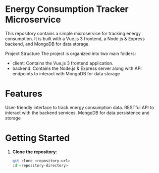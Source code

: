 # Energy Consumption Tracker Microservice
This repository contains a simple microservice for tracking energy consumption. It is built with a Vue.js 3 frontend, a Node.js & Express backend, and MongoDB for data storage.

Project Structure
The project is organized into two main folders:

- client: Contains the Vue.js 3 frontend application.
- backend: Contains the Node.js & Express server along with API endpoints to interact with MongoDB for data storage

# Features
User-friendly interface to track energy consumption data.
RESTful API to interact with the backend services.
MongoDB for data persistence and storage

# Getting Started
1. **Clone the repository**:
   ```bash
   git clone <repository-url>
   cd <repository-directory>
